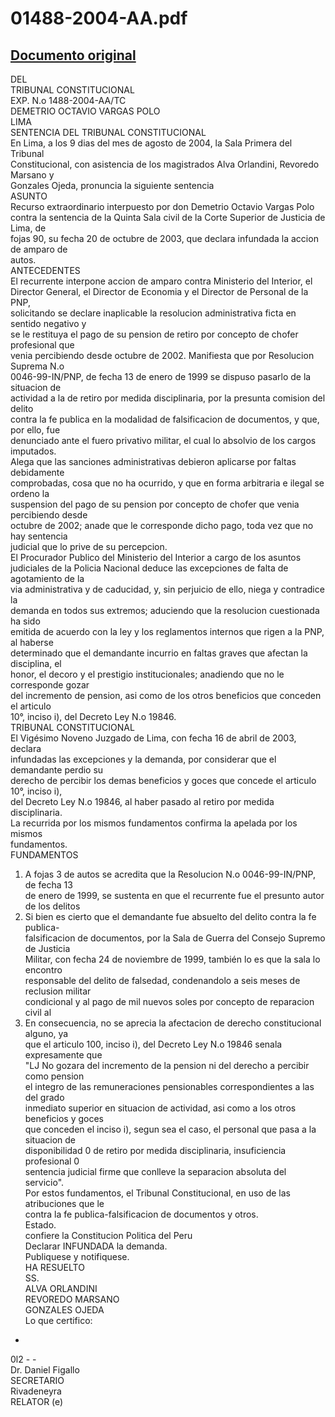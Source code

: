 
01488-2004-AA.pdf
=================
  
[Documento original](https://tc.gob.pe/jurisprudencia/2005/01488-2004-AA.pdf)  
---  
DEL  
TRIBUNAL CONSTITUCIONAL  
EXP. N.o 1488-2004-AA/TC  
DEMETRIO OCTAVIO VARGAS POLO  
LIMA  
SENTENCIA DEL TRIBUNAL CONSTITUCIONAL  
En Lima, a los 9 dias del mes de agosto de 2004, la Sala Primera del Tribunal  
Constitucional, con asistencia de los magistrados Alva Orlandini, Revoredo Marsano y  
Gonzales Ojeda, pronuncia la siguiente sentencia  
ASUNTO  
Recurso extraordinario interpuesto por don Demetrio Octavio Vargas Polo  
contra la sentencia de la Quinta Sala civil de la Corte Superior de Justicia de Lima, de  
fojas 90, su fecha 20 de octubre de 2003, que declara infundada la accion de amparo de  
autos.  
ANTECEDENTES  
El recurrente interpone accion de amparo contra Ministerio del Interior, el  
Director General, el Director de Economia y el Director de Personal de la PNP,  
solicitando se declare inaplicable la resolucion administrativa ficta en sentido negativo y  
se le restituya el pago de su pension de retiro por concepto de chofer profesional que  
venia percibiendo desde octubre de 2002. Manifiesta que por Resolucion Suprema N.o  
0046-99-IN/PNP, de fecha 13 de enero de 1999 se dispuso pasarlo de la situacion de  
actividad a la de retiro por medida disciplinaria, por la presunta comision del delito  
contra la fe publica en la modalidad de falsificacion de documentos, y que, por ello, fue  
denunciado ante el fuero privativo militar, el cual lo absolvio de los cargos imputados.  
Alega que las sanciones administrativas debieron aplicarse por faltas debidamente  
comprobadas, cosa que no ha ocurrido, y que en forma arbitraria e ilegal se ordeno la  
suspension del pago de su pension por concepto de chofer que venia percibiendo desde  
octubre de 2002; anade que le corresponde dicho pago, toda vez que no hay sentencia  
judicial que lo prive de su percepcion.  
El Procurador Publico del Ministerio del Interior a cargo de los asuntos  
judiciales de la Policia Nacional deduce las excepciones de falta de agotamiento de la  
via administrativa y de caducidad, y, sin perjuicio de ello, niega y contradice la  
demanda en todos sus extremos; aduciendo que la resolucion cuestionada ha sido  
emitida de acuerdo con la ley y los reglamentos internos que rigen a la PNP, al haberse  
determinado que el demandante incurrio en faltas graves que afectan la disciplina, el  
honor, el decoro y el prestigio institucionales; anadiendo que no le corresponde gozar  
del incremento de pension, asi como de los otros beneficios que conceden el articulo  
10°, inciso i), del Decreto Ley N.o 19846.  
TRIBUNAL CONSTITUCIONAL  
El Vigésimo Noveno Juzgado de Lima, con fecha 16 de abril de 2003, declara  
infundadas las excepciones y la demanda, por considerar que el demandante perdio su  
derecho de percibir los demas beneficios y goces que concede el articulo 10°, inciso i),  
del Decreto Ley N.o 19846, al haber pasado al retiro por medida disciplinaria.  
La recurrida por los mismos fundamentos confirma la apelada por los mismos  
fundamentos.  
FUNDAMENTOS  
1. A fojas 3 de autos se acredita que la Resolucion N.o 0046-99-IN/PNP, de fecha 13  
de enero de 1999, se sustenta en que el recurrente fue el presunto autor de los delitos  
2. Si bien es cierto que el demandante fue absuelto del delito contra la fe publica-  
falsificacion de documentos, por la Sala de Guerra del Consejo Supremo de Justicia  
Militar, con fecha 24 de noviembre de 1999, también lo es que la sala lo encontro  
responsable del delito de falsedad, condenandolo a seis meses de reclusion militar  
condicional y al pago de mil nuevos soles por concepto de reparacion civil al  
3. En consecuencia, no se aprecia la afectacion de derecho constitucional alguno, ya  
que el articulo 100, inciso i), del Decreto Ley N.o 19846 senala expresamente que  
"LJ No gozara del incremento de la pension ni del derecho a percibir como pension  
el integro de las remuneraciones pensionables correspondientes a las del grado  
inmediato superior en situacion de actividad, asi como a los otros beneficios y goces  
que conceden el inciso i), segun sea el caso, el personal que pasa a la situacion de  
disponibilidad 0 de retiro por medida disciplinaria, insuficiencia profesional 0  
sentencia judicial firme que conlleve la separacion absoluta del servicio".  
Por estos fundamentos, el Tribunal Constitucional, en uso de las atribuciones que le  
contra la fe publica-falsificacion de documentos y otros.  
Estado.  
confiere la Constitucion Politica del Peru  
Declarar INFUNDADA la demanda.  
Publiquese y notifiquese.  
HA RESUELTO  
SS.  
ALVA ORLANDINI  
REVOREDO MARSANO  
GONZALES OJEDA  
Lo que certifico:  
-  
0l2 - -  
Dr. Daniel Figallo  
SECRETARIO  
Rivadeneyra  
RELATOR (e)